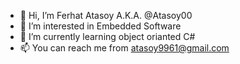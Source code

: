 - 👋 Hi, I’m Ferhat Atasoy A.K.A. @Atasoy00
- 👀 I’m interested in Embedded Software
- 🌱 I’m currently learning object orianted C# 
- 📫 You can reach me from atasoy9961@gmail.com

<!---
Atasoy00/Atasoy00 is a ✨ special ✨ repository because its `README.md` (this file) appears on your GitHub profile.
You can click the Preview link to take a look at your changes.
--->
